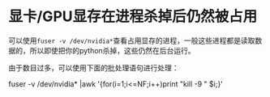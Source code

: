 # 显卡/GPU显存在进程杀掉后仍然被占用

可以使用`fuser -v /dev/nvidia*`查看占用显存的进程，一般这些进程都是读取数据的，所以即使把你的python杀掉，这些仍然在后台运行。  

由于数目过多，可以使用下面的批处理语句进行处理：  

fuser -v /dev/nvidia* |awk '{for(i=1;i<=NF;i++)print "kill -9 " $i;}'